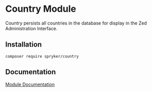 # Country Module

Country persists all countries in the database for display in the Zed Administration Interface.

## Installation

```
composer require spryker/country
```

## Documentation

[Module Documentation](https://academy.spryker.com/developing_with_spryker/module_guide/modules.html)
